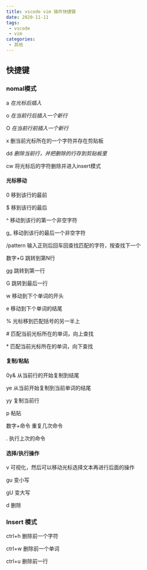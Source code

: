 ```yaml
---
title: vscode vim 插件快捷键
date: 2020-11-11
tags:
 - vscode
 - vim
categories:
 - 其他
---
```


## 快捷键

### nomal模式

a  *在光标后插入*

o *在当前行后插入一个新行*

O *在当前行前插入一个新行*

x 删当前光标所在的一个字符并存在剪贴板

dd *删除当前行，并把删除的行存到剪贴板里*

cw 将光标后的字符删除并进入insert模式

#### 光标移动

0 移到该行的最前

$ 移到该行的最后

^ 移动到该行的第一个非空字符

g_ 移动到该行的最后一个非空字符

/pattern 输入正则后回车回查找匹配的字符，按查找下一个

数字+G 跳转到第N行

gg 跳转到第一行

G 跳转到最后一行

w 移动到下个单词的开头

e 移动到下个单词的结尾

% 光标移到匹配括号的另一半上

\# 匹配当前光标所在的单词，向上查找

\*  匹配当前光标所在的单词，向下查找

#### 复制/粘贴

0y& 从当前行的开始复制到结尾

ye 从当前开始复制到当前单词的结尾

yy 复制当前行

p 粘贴

数字+命令 重复几次命令

. 执行上次的命令

#### 选择/执行操作

v 可视化，然后可以移动光标选择文本再进行后面的操作

gu 变小写

gU 变大写

d 删除



### Insert 模式

ctrl+h 删除前一个字符

ctrl+w 删除前一个单词

ctrl+u 删除前一行

